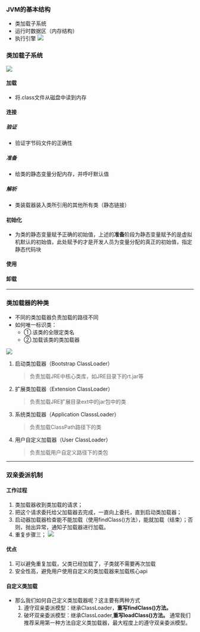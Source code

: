 <!-- ## JVM类加载 -->
### JVM的基本结构
- 类加载子系统
- 运行时数据区（内存结构）
- 执行引擎
![](https://yds-01.coding.net/p/Summary-of-notes/d/Summary-of-notes/git/raw/master/images/jvm-all.png)

### 类加载子系统
![](https://yds-01.coding.net/p/Summary-of-notes/d/Summary-of-notes/git/raw/master/images/jvm-classLoad.png)
#### 加载
- 将.class文件从磁盘中读到内存

#### 连接

##### 验证
- 验证字节码文件的正确性
##### 准备
- 给类的静态变量分配内存，并呼吁默认值
##### 解析
- 类装载器装入类所引用的其他所有类（静态链接）
#### 初始化
- 为类的静态变量赋予正确的初始值，上述的**准备**阶段为静态变量赋予的是虚拟机默认的初始值，此处赋予的才是开发人员为变量分配的真正的初始值，指定静态代码块
#### 使用
#### 卸载
***
### 类加载器的种类
- 不同的类加载器负责加载的路径不同
- 如何唯一标识类：
  - ①.该类的全限定类名
  - ②.加载该类的类加载器

![](https://yds-01.coding.net/p/Summary-of-notes/d/Summary-of-notes/git/raw/master/images/classLoadType.png)

1. 启动类加载器（Bootstrap ClassLoader）
    > 负责加载JRE中核心类库，如JRE目录下的rt.jar等
2. 扩展类加载器（Extension ClassLoader）
    > 负责加载JRE扩展目录ext中的jar包中的类
3. 系统类加载器（Application ClasssLoader）
    > 负责加载ClassPath路径下的类
4. 用户自定义加载器（User ClassLoader）
    > 负责加载用户自定义路径下的类包

***
### 双亲委派机制

#### 工作过程
1. 类加载器收到类加载的请求；
2. 把这个请求委托给父加载器去完成，一直向上委托，直到启动类加载器；
3. 启动器加载器检查能不能加载（使用findClass()方法），能就加载（结束）；否则，抛出异常，通知子加载器进行加载。
4. 重复步骤三；
![](https://yds-01.coding.net/p/Summary-of-notes/d/Summary-of-notes/git/raw/master/images/parentLoadRule.png)

#### 优点
1. 可以避免重复加载，父类已经加载了，子类就不需要再次加载
2. 安全性高，避免用户使用自定义的类加载器来加载核心api


#### 自定义类加载
- 那么我们如何自己定义类加载器呢？这主要有两种方式
  1. 遵守双亲委派模型：继承ClassLoader，**重写findClass()方法。**
  2. 破坏双亲委派模型：继承ClassLoader,**重写loadClass()方法。** 通常我们推荐采用第一种方法自定义类加载器，最大程度上的遵守双亲委派模型。